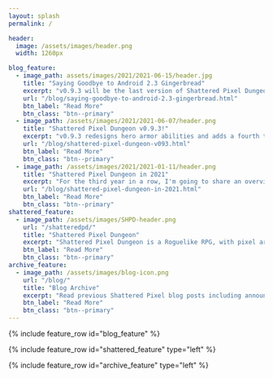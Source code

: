 ```yaml
---
layout: splash
permalink: /

header:
  image: /assets/images/header.png
  width: 1260px

blog_feature:
  - image_path: assets/images/2021/2021-06-15/header.jpg
    title: "Saying Goodbye to Android 2.3 Gingerbread"
    excerpt: "v0.9.3 will be the last version of Shattered Pixel Dungeon to support Android 2.3 and 3. I wanted to write a post explaining why."
    url: "/blog/saying-goodbye-to-android-2.3-gingerbread.html"
    btn_label: "Read More"
    btn_class: "btn--primary"
  - image_path: /assets/images/2021/2021-06-07/header.png
    title: "Shattered Pixel Dungeon v0.9.3!"
    excerpt: "v0.9.3 redesigns hero armor abilities and adds a fourth tier to the talent system! There are 13 abilities and 40 new talents in total."
    url: "/blog/shattered-pixel-dungeon-v093.html"
    btn_label: "Read More"
    btn_class: "btn--primary"
  - image_path: /assets/images/2021/2021-01-11/header.png
    title: "Shattered Pixel Dungeon in 2021"
    excerpt: "For the third year in a row, I'm going to share an overview of my longer-term plans for Shattered Pixel Dungeon!"
    url: "/blog/shattered-pixel-dungeon-in-2021.html"
    btn_label: "Read More"
    btn_class: "btn--primary"
shattered_feature:
  - image_path: /assets/images/SHPD-header.png
    url: "/shatteredpd/"
    title: "Shattered Pixel Dungeon"
    excerpt: "Shattered Pixel Dungeon is a Roguelike RPG, with pixel art graphics and lots of variety and replayability. Every game is unique, with four different playable characters, randomized levels and enemies, and over 150 items to collect and use. The game is simple to get into, but has lots of depth. Strategy is required if you want to win!"
    btn_label: "Read More"
    btn_class: "btn--primary"
archive_feature:
  - image_path: /assets/images/blog-icon.png
    url: "/blog/"
    title: "Blog Archive"
    excerpt: "Read previous Shattered Pixel blog posts including announcements, design overviews, and teasers! The blog includes a full history of my dev work since I started Shattered Pixel Dungeon in 2014."
    btn_label: "Read More"
    btn_class: "btn--primary"
---
```


{% include feature_row id="blog_feature" %}

{% include feature_row id="shattered_feature" type="left" %}

{% include feature_row id="archive_feature" type="left" %}